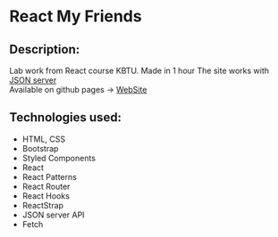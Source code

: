 # React My Friends

## Description:

Lab work from React course KBTU. Made in 1 hour
The site works with [JSON server](https://my-json-server.typicode.com/Sens3ii/react-my-friends/)<br>
Available on github pages -> [WebSite](https://sens3ii.github.io/react-my-friends/)

## Technologies used:

- HTML, CSS
- Bootstrap
- Styled Components
- React
- React Patterns
- React Router
- React Hooks
- ReactStrap
- JSON server API
- Fetch
